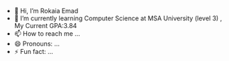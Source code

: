 - 👋 Hi, I’m Rokaia Emad
- 🌱 I’m currently learning Computer Science at MSA University (level 3) , My Current GPA:3.84
- 📫 How to reach me ...
- 😄 Pronouns: ...
- ⚡ Fun fact: ...

<!---
RokaiaEmad/RokaiaEmad is a ✨ special ✨ repository because its `README.md` (this file) appears on your GitHub profile.
You can click the Preview link to take a look at your changes.
--->
